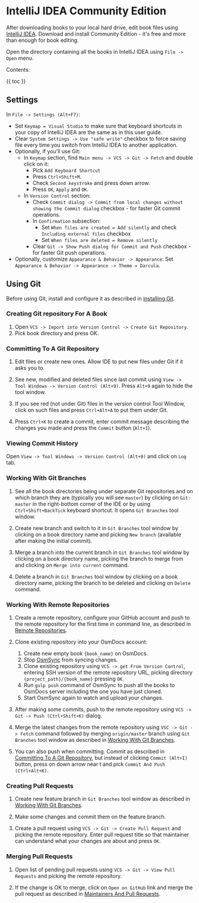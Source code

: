 # IntelliJ IDEA Community Edition

After downloading books to your local hard drive, edit book files using [IntelliJ IDEA](https://www.jetbrains.com/idea/download/). Download and install Community Edition - it's free and more than enough for book editing. 

Open the directory containing all the books in IntelliJ IDEA using `File -> Open` menu. 

Contents:

{{ toc }}

## Settings

In `File -> Settings (Alt+F7)`:

* Set `Keymap = Visual Studio` to make sure that keyboard shortcuts in your copy of IntelliJ IDEA are the same as in this user guide.
* Clear `System Settings -> Use "safe write"` checkbox to force saving file every time you switch from IntelliJ IDEA to another application.
* Optionally, if you'll use Git: 
    * In `Keymap` section, find `Main menu -> VCS -> Git -> Fetch` and double click on it:
        * Pick `Add Keyboard Shortcut`
        * Press `Ctrl+Shift+M`.
        * Check `Second keystroke` and press down arrow.
        * Press `OK`, `Apply` and `OK`. 
    * In `Version Control` section: 
        * Check `Commit dialog -> Commit from local changes without showing the Commit dialog` checkbox - for faster Git commit operations.
        * In `Confirmation` subsection:
            * Set `When files are created = Add silently` and check `Including external files` checkbox
            * Set `When files are deleted = Remove silently`
        * Clear `Git -> Show Push dialog for Commit and Push` checkbox - for faster Git push operations.
* Optionally, customize `Appearance & Behavior -> Appearance`: 
    Set `Appearance & Behavior -> Appearance -> Theme = Darcula`.

## Using Git

Before using Git, install and configure it as described in [installing Git](../version-control/git-concepts.html#installing-git).

### Creating Git repository For A Book
 
1. Open `VCS -> Import into Version Control -> Create Git Repository`.
2. Pick book directory and press OK.

### Committing To A Git Repository

1. Edit files or create new ones. Allow IDE to put new files under Git if it asks you to.

2. See new, modified and deleted files since last commit using `View -> Tool Windows -> Version Control (Alt+9)`. Press `Alt+9` again to hide the tool window.

3. If you see red (not under Git) files in the version control Tool Window, click on such files and press `Ctrl+Alt+A` to put them under Git.

4. Press `Ctrl+K` to create a commit, enter commit message describing the changes you made and press the `Commit` button (`Alt+I`).

### Viewing Commit History

Open `View -> Tool Windows -> Version Control (Alt+9)` and click on `Log` tab.

### Working With Git Branches

1. See all the book directories being under separate Git repositories and on which branch they are (typically you will see `master`) by clicking on `Git: master` in the right-bottom corner of the IDE or by using `Ctrl+Shift+BackTick` keyboard shortcut. It opens `Git Branches` tool window. 

2. Create new branch and switch to it in `Git Branches` tool window by clicking on a book directory name and picking `New branch`  (available after making the initial commit).

3. Merge a branch into the current branch in `Git Branches` tool window by clicking on a book directory name, picking the branch to merge from and clicking on `Merge into current` command.

4. Delete a branch in `Git Branches` tool window by clicking on a book directory name, picking the branch to be deleted and clicking on `Delete` command.

### Working With Remote Repositories

1. Create a remote repository, configure your GitHub account and push to the remote repository for the first time in command line, as described in [Remote Repositories](../version-control/remote-repositories.html).
2. Clone existing repository into your OsmDocs account:

    1. Create new empty book `{book_name}` on OsmDocs.
    2. Stop [OsmSync](osmsync.html) from syncing changes.
    3. Clone existing repository using `VCS -> get From Version Control`, entering SSH version of the remote repository URL, picking directory `{project_path}/{book_name}` pressing `OK`. 
    4. Run `gulp push` command of OsmSync to push all the books to OsmDocs server including the one you have just cloned.
    5. Start OsmSync again to watch and upload your changes. 
 
3. After making some commits, push to the remote repository using `VCS -> Git -> Push (Ctrl+Shift+K)` dialog.

4. Merge the latest changes from the remote repository using `VSC -> Git -> Fetch` command followed by merging `origin/master` branch using `Git Branches` tool window as described in [Working With Git Branches](#working-with-git-branches).

5. You can also push when committing. Commit as described in [Committing To A Git Repository](#committing-to-a-git-repository), but instead of clicking `Commit (Alt+I)` button, press on down arrow near t and pick `Commit And Push (Ctrl+Alt+K)`.

### Creating Pull Requests

1. Create new feature branch in `Git Branches` tool window as described in [Working With Git Branches](#working-with-git-branches).

2. Make some changes and commit them on the feature branch.     

3. Create a pull request using `VCS -> Git -> Create Pull Request` and picking the remote repository. Enter pull request title so that maintainer can understand what your changes are about and press `OK`.

### Merging Pull Requests

1. Open list of pending pull requests using `VCS -> Git -> View Pull Requests` and picking the remote repository.

2. If the change is OK to merge, click on `Open on GitHub` link and merge the pull request as described in [Maintainers And Pull Requests](../version-control/team-workflow.html#maintainers-and-pull-requests).  